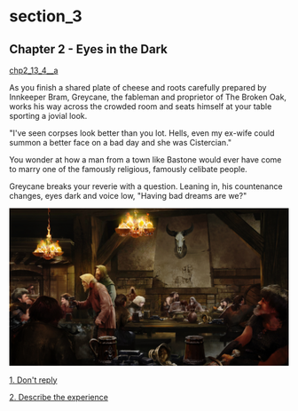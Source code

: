 
# section_3

## Chapter 2 - Eyes in the Dark

[chp2_13_4__a](../../decomp/app/src/main/res/raw/chp2_13_4__a.mp3 ':include :type=audio')

As you finish a shared plate of cheese and roots carefully prepared by Innkeeper Bram, Greycane, the fableman and proprietor of The Broken Oak, works his way across the crowded room and seats himself at your table sporting a jovial look.

"I've seen corpses look better than you lot. Hells, even my ex-wife could summon a better face on a bad day and she was Cistercian."

You wonder at how a man from a town like Bastone would ever have come to marry one of the famously religious, famously celibate people.

Greycane breaks your reverie with a question. Leaning in, his countenance changes, eyes dark and voice low, "Having bad dreams are we?"

![ch2_13_4__p2](../../decomp/app/src/main/res/drawable-land-xxxhdpi/ch2_13_4__p2.jpg)

[1. Don't reply](output/chapter2/section_4.md)

[2. Describe the experience](output/chapter2/section_5.md)


